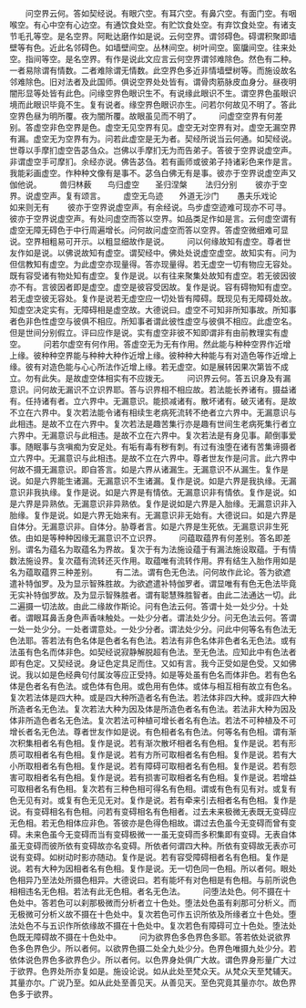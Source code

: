 <!-- { "loadSidebar": true } -->
　　问空界云何。答如契经说。有眼穴空。有耳穴空。有鼻穴空。有面门空。有咽喉空。有心中空有心边空。有通饮食处空。有贮饮食处空。有弃饮食处空。有诸支节毛孔等空。是名空界。阿毗达磨作如是说。云何空界。谓邻碍色。碍谓积聚即墙壁等有色。近此名邻碍色。如墙壁间空。丛林间空。树叶间空。窗牖间空。往来处空。指间等空。是名空界。有作是说此文应言云何空界谓邻难除色。然色有二种。一者易除谓有情数。二者难除谓无情数。此空界色多近非情墙壁树等。而施设故名邻难除色。旧对法者及此国师。俱说空界处处皆有。谓骨肉筋脉皮血身分。昼夜明闇形显等处皆有此色。问缘空界色眼识生不。有说缘此眼识不生。谓空界色虽眼识境而此眼识毕竟不生。复有说者。缘空界色眼识亦生。问若尔何故见不明了。答此空界色昼为明所覆。夜为闇所覆。故眼虽见而不明了。
　　问虚空空界有何差别。答虚空非色空界是色。虚空无见空界有见。虚空无对空界有对。虚空无漏空界有漏。虚空无为空界有为。问若此虚空是无为者。契经所说当云何通。如契经说。世尊以手摩扪虚空告苾刍众。岂佛以手摩扪无为而告弟子。答彼于空界说虚空声。非谓虚空手可摩扪。余经亦说。佛告苾刍。若有画师或彼弟子持诸彩色来作是言。我能彩画虚空。作种种文像有是事不。苾刍白佛无有是事。彼亦于空界说虚空声又伽他说。
　　兽归林薮　　鸟归虚空　　圣归涅槃
　　法归分别
　　彼亦于空界。说虚空声。复有颂言。
　　虚空无鸟迹　　外道无沙门
　　愚夫乐戏论　　如来则无有
　　彼亦于空界说虚空声。有余经说。鸟步虚空迹难可现亦不可寻。彼亦于空界说虚空声。有处问虚空而答以空界。如品类足作如是言。云何虚空谓有虚空无障无碍色于中行周遍增长。问何故问虚空而答以空界。答虚空微细难可显说。空界相粗易可开示。以粗显细故作是说。
　　问以何缘故知有虚空。尊者世友作如是说。以佛说故知有虚空。谓契经中。佛处处说虚空虚空。故知实有。问为但信教知有虚空。为此虚空亦现量得。答亦现量得。若无虚空一切有物应无容处。既有容受诸有物处知有虚空。复作是说。以有往来聚集处故知有虚空。若无彼因彼亦不有。言彼因者即是虚空。虚空是彼容受因故。复作是说。容有碍物知有虚空。若无虚空彼无容处。复作是说若无虚空应一切处皆有障碍。既现见有无障碍处故。知虚空决定实有。无障碍相是虚空故。大德说曰。虚空不可知非所知事故。所知事者色非色性虚空与彼俱不相应。所知事者谓此彼性虚空与彼俱不相应。此虚空名。但是世间分别假立。评曰应作是说。实有虚空非彼不知即谓非有由前教理实有虚空。
　　问若尔虚空有何作用。答虚空无为无有作用。然此能与种种空界作近增上缘。彼种种空界能与种种大种作近增上缘。彼种种大种能与有对造色等作近增上缘。彼有对造色能与心心所法作近增上缘。若无虚空。如是展转因果次第皆不成立。勿有此失。是故虚空体相实有不应拨无。
　　问识界云何。答五识身及有漏意识。问何故无漏识不立识界耶。答与识界相不相应故。若法能长养诸有。摄益诸有。任持诸有者。立六界中。无漏意识。能损减诸有。散坏诸有。破灭诸有。是故不立在六界中。复次若法能令诸有相续生老病死流转不绝者立六界中。无漏意识与此相违。是故不立在六界中。复次若法是趣苦集行亦是趣有世间生老病死集行者立六界中。无漏意识与此相违。是故不立在六界中。复次若法是有身见事。颠倒事爱事。随眠事与贪嗔痴为安足处。有垢有毒有秽有刺。有过有浊堕在诸有苦集谛摄者立六界中。无漏意识与此相违。是故不立在六界中。尊者世友作是问言。此六界中何故不摄无漏意识。即自答言。如是六界从诸漏生。无漏意识不从漏生。复作是说。如是六界能生诸漏。无漏意识不生诸漏。复作是说。如是六界是我执缘。无漏意识非我执缘。复作是说。如是六界是有情依。无漏意识非有情依。复作是说。如是六界是异熟依。无漏意识非异熟依。复作是说如是六界是入胎缘。无漏意识非入胎缘。复作是说。如是六界无始来有。无漏意识非无始有。大德说曰。如是六界是自体分。无漏意识非。自体分。胁尊者言。如是六界是生死依。无漏意识非生死依。由如是等种种因缘无漏意识不立识界。
　　问蕴取蕴界有何差别。答名即差别。谓名为蕴名为取蕴名为界故。复次于有为法施设蕴于有漏法施设取蕴。于有情数法施设界。复次蕴有流转还灭作用。取蕴唯有流转作用。界有结生入胎作用如是名为蕴取蕴界三种差别。
　　有二法。谓有色无色法。问何故作此论。答为欲遮遣补特伽罗。及为显示智殊胜故。为欲遮遣补特伽罗者。谓显唯有有色无色法毕竟无实补特伽罗故。及为显示智殊胜者。谓有聪慧殊胜智者。由此二法通达一切。此二遍摄一切法故。由此二缘故作斯论。问有色法云何。答谓十处一处少分。十处者。谓眼耳鼻舌身色声香味触处。一处少分者。谓法处少分。问无色法云何。答谓一处一处少分。一处者谓意处。一处少分者。谓法处少分。问此中何等名有色法无色法耶。答若法有色名体是色者名有色法。若法有非色名体非色者名无色法。或有法虽有色名而体非色。如契经说寂静解脱超有色法。至无色法。应知此中有色法者即有色定。又契经说。身证色定具足而住。又如有言。我今正受如是色受。又如佛说。我以如是色经典句付属汝等应正受持。如是等处虽有色名而体非色。若有色名体是色者名有色法。或色体有色用。或色用有色体。或体与相互相有故立有色名。复次若法体是四大种。或是四大种所造者名有色法。若法体非四大种。或非四大种所造者名无色法。复次若法大种为因及体是所造色者名有色法。若法非大种为因及体非所造色者名无色法。复次若法可种植可增长者名有色法。若法不可种植及不可增长者名无色法。尊者世友作如是说。有色相者名有色法。何等名有色相。谓有渐次积集相者名有色相。复作是说。若有渐次散坏相者名有色相。复作是说。若有形质可取相者名有色相。复作是说。若有方所可取相者名有色相。复作是说。若有大小所取相者名有色相。复作是说。若有障碍可取相者名有色相。复作是说。若有怨害可取相者名有色相。复作是说。若有损害可取相者名有色相。复作是说。若增益可取相者名有色相。复次若有三种色相可得名有色相。谓或有色有见有对。或复有色无见有对。或复有色无见无对。复作是说。若有牵来引去相者名有色相。复作是说。有变碍相名有色相。问若有变碍相名有色相者。过去未来极微无表既无变碍应无色相。若无色相体应非色。答彼亦是色得色相故。谓过去色虽今无变碍而曾有变碍。未来色虽今无变碍而当有变碍极微一一虽无变碍而多积集即有变碍。无表自体虽无变碍而彼所依有变碍故亦名变碍。所依者何谓四大种。所依有变碍故无表亦可说有变碍。如树动时影亦随动。复作是说。若有容受障碍相者名有色相。复作是说。若有大种为因相者名有色相。复作是说。无一切色同一色相。所以者何。眼处色相异乃至法处所摄色相异。大德说曰。若有能坏有对色相是有色相。与前所说色相相违名无色相。若法有此无色相。者名无色法。
　　问堕法处色。何不摄在十色处中。答若色可以刹那极微而分析者立十色处。堕法处色虽有刹那可分析义。而无极微可分析义故不摄在十色处中。复次若色可作五识所依及所缘者立十色处。堕法处色不与五识作所依缘故不摄在十色处中。复次若色有障碍可立十色处。堕法处色既无障碍故不摄在十色处中。
　　问为欲界色多色界色多耶。答若依处说欲界色多色界色少。所以者何。以欲界色摄二处全九处少分。色界色唯摄九处少分。若依体说色界色多欲界色少。所以者何。以色界身处俱广大故。谓色界身形量广大过于欲界。色界处所亦复如是。施设论说。如从此处至梵众天。从梵众天至梵辅天。其量亦尔。广说乃至。如从此处至善见天。从善见天。至色究竟其量亦尔。故色界色多于欲界。
